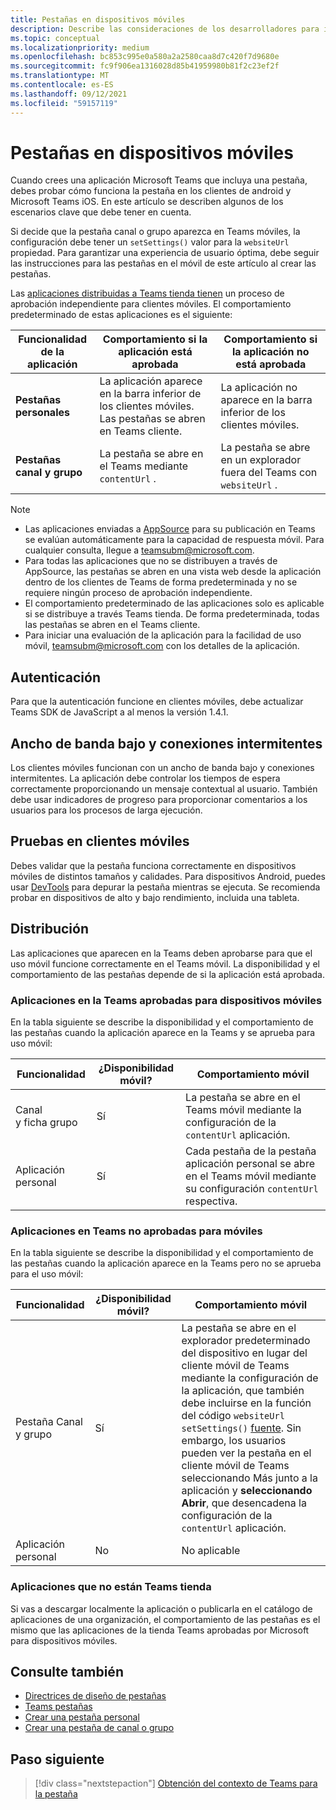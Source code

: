 ```yaml
---
title: Pestañas en dispositivos móviles
description: Describe las consideraciones de los desarrolladores para implementar pestañas en Microsoft Teams móvil.
ms.topic: conceptual
ms.localizationpriority: medium
ms.openlocfilehash: bc853c995e0a580a2a2580caa8d7c420f7d9680e
ms.sourcegitcommit: fc9f906ea1316028d85b41959980b81f2c23ef2f
ms.translationtype: MT
ms.contentlocale: es-ES
ms.lasthandoff: 09/12/2021
ms.locfileid: "59157119"
---
```

# <a name="tabs-on-mobile"></a>Pestañas en dispositivos móviles

Cuando crees una aplicación Microsoft Teams que incluya una pestaña, debes probar cómo funciona la pestaña en los clientes de android y Microsoft Teams iOS. En este artículo se describen algunos de los escenarios clave que debe tener en cuenta.

Si decide que la pestaña canal o grupo aparezca en Teams móviles, la configuración debe tener un `setSettings()` valor para la `websiteUrl` propiedad. Para garantizar una experiencia de usuario óptima, debe seguir las instrucciones para las pestañas en el móvil de este artículo al crear las pestañas.

Las [aplicaciones distribuidas a Teams tienda tienen](~/concepts/deploy-and-publish/appsource/publish.md) un proceso de aprobación independiente para clientes móviles. El comportamiento predeterminado de estas aplicaciones es el siguiente:

| **Funcionalidad de la aplicación** | **Comportamiento si la aplicación está aprobada** | **Comportamiento si la aplicación no está aprobada** |
| --- | --- | --- |
| **Pestañas personales** | La aplicación aparece en la barra inferior de los clientes móviles. Las pestañas se abren en Teams cliente. | La aplicación no aparece en la barra inferior de los clientes móviles. |
| **Pestañas canal y grupo** | La pestaña se abre en el Teams mediante `contentUrl` . | La pestaña se abre en un explorador fuera del Teams con `websiteUrl` . |

> [!NOTE]
> * Las aplicaciones enviadas a [AppSource](https://appsource.microsoft.com) para su publicación en Teams se evalúan automáticamente para la capacidad de respuesta móvil. Para cualquier consulta, llegue a teamsubm@microsoft.com.
> * Para todas las aplicaciones que no se distribuyen a través de AppSource, las pestañas se abren en una vista web desde la aplicación dentro de los clientes de Teams de forma predeterminada y no se requiere ningún proceso de aprobación independiente.
> * El comportamiento predeterminado de las aplicaciones solo es aplicable si se distribuye a través Teams tienda. De forma predeterminada, todas las pestañas se abren en el Teams cliente.
> * Para iniciar una evaluación de la aplicación para la facilidad de uso móvil, teamsubm@microsoft.com con los detalles de la aplicación.

## <a name="authentication"></a>Autenticación

Para que la autenticación funcione en clientes móviles, debe actualizar Teams SDK de JavaScript a al menos la versión 1.4.1.

## <a name="low-bandwidth-and-intermittent-connections"></a>Ancho de banda bajo y conexiones intermitentes

Los clientes móviles funcionan con un ancho de banda bajo y conexiones intermitentes. La aplicación debe controlar los tiempos de espera correctamente proporcionando un mensaje contextual al usuario. También debe usar indicadores de progreso para proporcionar comentarios a los usuarios para los procesos de larga ejecución.

## <a name="testing-on-mobile-clients"></a>Pruebas en clientes móviles

Debes validar que la pestaña funciona correctamente en dispositivos móviles de distintos tamaños y calidades. Para dispositivos Android, puedes usar [DevTools](~/tabs/how-to/developer-tools.md) para depurar la pestaña mientras se ejecuta. Se recomienda probar en dispositivos de alto y bajo rendimiento, incluida una tableta.

## <a name="distribution"></a>Distribución

Las aplicaciones que aparecen en la Teams deben aprobarse para que el uso móvil funcione correctamente en el Teams móvil. La disponibilidad y el comportamiento de las pestañas depende de si la aplicación está aprobada.

### <a name="apps-on-teams-store-approved-for-mobile"></a>Aplicaciones en la Teams aprobadas para dispositivos móviles

En la tabla siguiente se describe la disponibilidad y el comportamiento de las pestañas cuando la aplicación aparece en la Teams y se aprueba para uso móvil:

|Funcionalidad   |¿Disponibilidad móvil?   |Comportamiento móvil|
|----------|-----------|------------|
|Canal <br /> y ficha grupo|Sí|La pestaña se abre en el Teams móvil mediante la configuración de la `contentUrl` aplicación.|
|Aplicación personal|Sí|Cada pestaña de la pestaña aplicación personal se abre en el Teams móvil mediante su configuración `contentUrl` respectiva.|

### <a name="apps-on-teams-store-not-approved-for-mobile"></a>Aplicaciones en Teams no aprobadas para móviles

En la tabla siguiente se describe la disponibilidad y el comportamiento de las pestañas cuando la aplicación aparece en la Teams pero no se aprueba para el uso móvil:

| Funcionalidad | ¿Disponibilidad móvil? | Comportamiento móvil |
|----------|-----------|------------|
|Pestaña Canal y grupo|Sí|La pestaña se abre en el explorador predeterminado del dispositivo en lugar del cliente móvil de Teams mediante la configuración de la aplicación, que también debe incluirse en la función del código `websiteUrl` `setSettings()` [fuente](/javascript/api/@microsoft/teams-js/settings?view=msteams-client-js-latest#functions&preserve-view=true). Sin embargo, los usuarios pueden ver la pestaña en  el cliente móvil de Teams seleccionando Más junto a la aplicación y **seleccionando Abrir**, que desencadena la configuración de la `contentUrl` aplicación.|
|Aplicación personal|No|No aplicable|

### <a name="apps-not-on-teams-store"></a>Aplicaciones que no están Teams tienda

Si vas a descargar localmente la aplicación o publicarla en el catálogo de aplicaciones de una organización, el comportamiento de las pestañas es el mismo que las aplicaciones de la tienda Teams aprobadas por Microsoft para dispositivos móviles.

## <a name="see-also"></a>Consulte también

* [Directrices de diseño de pestañas](~/tabs/design/tabs.md)
* [Teams pestañas](~/tabs/what-are-tabs.md)
* [Crear una pestaña personal](~/tabs/how-to/create-personal-tab.md)
* [Crear una pestaña de canal o grupo](~/tabs/how-to/create-channel-group-tab.md)

## <a name="next-step"></a>Paso siguiente

> [!div class="nextstepaction"]
> [Obtención del contexto de Teams para la pestaña](~/tabs/how-to/access-teams-context.md)
